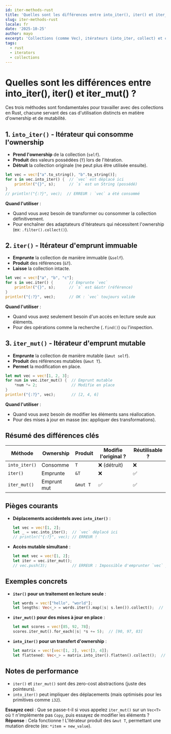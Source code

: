 ```yaml
---
id: iter-methods-rust
title: 'Quelles sont les différences entre into_iter(), iter() et iter_mut() ?'
slug: iter-methods-rust
locale: fr
date: '2025-10-25'
author: mayo
excerpt: 'Collections (comme Vec), itérateurs (into_iter, collect) et concepts associés'
tags:
  - rust
  - iterators
  - collections
---
```


# Quelles sont les différences entre into_iter(), iter() et iter_mut() ?

Ces trois méthodes sont fondamentales pour travailler avec des collections en Rust, chacune servant des cas d'utilisation distincts en matière d'ownership et de mutabilité.

## 1. `into_iter()` - Itérateur qui consomme l'ownership

- **Prend l'ownership** de la collection (`self`).
- **Produit** des valeurs possédées (`T`) lors de l'itération.
- **Détruit** la collection originale (ne peut plus être utilisée ensuite).

```rust
let vec = vec!["a".to_string(), "b".to_string()];
for s in vec.into_iter() {  // `vec` est déplacé ici
    println!("{}", s);      // `s` est un String (possédé)
}
// println!("{:?}", vec);  // ERREUR : `vec` a été consommé
```

**Quand l'utiliser** :
- Quand vous avez besoin de transformer ou consommer la collection définitivement.
- Pour enchaîner des adaptateurs d'itérateurs qui nécessitent l'ownership (ex: `.filter().collect()`).

## 2. `iter()` - Itérateur d'emprunt immuable

- **Emprunte** la collection de manière immuable (`&self`).
- **Produit** des références (`&T`).
- **Laisse** la collection intacte.

```rust
let vec = vec!["a", "b", "c"];
for s in vec.iter() {       // Emprunte `vec`
    println!("{}", s);      // `s` est &&str (référence)
}
println!("{:?}", vec);      // OK : `vec` toujours valide
```

**Quand l'utiliser** :
- Quand vous avez seulement besoin d'un accès en lecture seule aux éléments.
- Pour des opérations comme la recherche (`.find()`) ou l'inspection.

## 3. `iter_mut()` - Itérateur d'emprunt mutable

- **Emprunte** la collection de manière mutable (`&mut self`).
- **Produit** des références mutables (`&mut T`).
- **Permet** la modification en place.

```rust
let mut vec = vec![1, 2, 3];
for num in vec.iter_mut() {  // Emprunt mutable
    *num *= 2;               // Modifie en place
}
println!("{:?}", vec);       // [2, 4, 6]
```

**Quand l'utiliser** :
- Quand vous avez besoin de modifier les éléments sans réallocation.
- Pour des mises à jour en masse (ex: appliquer des transformations).

## Résumé des différences clés

| Méthode       | Ownership     | Produit    | Modifie l'original ? | Réutilisable ? |
|---------------|---------------|------------|---------------------|----------------|
| `into_iter()` | Consomme      | `T`        | ❌ (détruit)         | ❌             |
| `iter()`      | Emprunte      | `&T`       | ❌                  | ✅             |
| `iter_mut()`  | Emprunt mut   | `&mut T`   | ✅                  | ✅             |

## Pièges courants

- **Déplacements accidentels avec `into_iter()`** :
  ```rust
  let vec = vec![1, 2];
  let _ = vec.into_iter();  // `vec` déplacé ici
  // println!("{:?}", vec); // ERREUR !
  ```

- **Accès mutable simultané** :
  ```rust
  let mut vec = vec![1, 2];
  let iter = vec.iter_mut();
  // vec.push(3);           // ERREUR : Impossible d'emprunter `vec` pendant que l'itérateur existe
  ```

## Exemples concrets

- **`iter()` pour un traitement en lecture seule** :
  ```rust
  let words = vec!["hello", "world"];
  let lengths: Vec<_> = words.iter().map(|s| s.len()).collect();  // [5, 5]
  ```

- **`iter_mut()` pour des mises à jour en place** :
  ```rust
  let mut scores = vec![85, 92, 78];
  scores.iter_mut().for_each(|s| *s += 5);  // [90, 97, 83]
  ```

- **`into_iter()` pour un transfert d'ownership** :
  ```rust
  let matrix = vec![vec![1, 2], vec![3, 4]];
  let flattened: Vec<_> = matrix.into_iter().flatten().collect();  // [1, 2, 3, 4]
  ```

## Notes de performance

- `iter()` et `iter_mut()` sont des zero-cost abstractions (juste des pointeurs).
- `into_iter()` peut impliquer des déplacements (mais optimisés pour les primitives comme `i32`).

**Essayez ceci** : Que se passe-t-il si vous appelez `iter_mut()` sur un `Vec<T>` où `T` n'implémente pas `Copy`, puis essayez de modifier les éléments ?  
**Réponse** : Cela fonctionne ! L'itérateur produit des `&mut T`, permettant une mutation directe (ex: `*item = new_value`).
